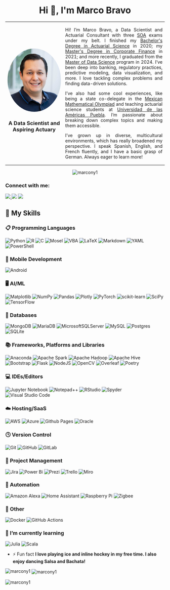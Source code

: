 <h1 align="center">Hi 👋, I'm Marco Bravo</h1>

<table>
  <tr>
    <td>
      <img alt="Profile" width="200" style="border-radius: 50%;" src="https://github.com/Marcony1/marcony1.github.io/blob/main/images/profile_zoom.jpg"/>
      <h3 align="center">A Data Scientist and Aspiring Actuary</h3>
    </td>
    <td>
      <div style="max-width: 600px; text-align: justify;">
<p style="text-align: justify;">
  Hi! I’m Marco Bravo, a Data Scientist and Actuarial Consultant with three <a href="https://www.soa.org/" target="_blank">SOA</a> exams under my belt. I finished my <a href="https://www.udlap.mx/ofertaacademica/Default.aspx?cveCarrera=LAT&idioma=2" target="_blank">Bachelor's Degree in Actuarial Science</a> in 2020; my <a href="https://www.udlap.mx/ofertaacademica/Default.aspx?cveCarrera=MFD&idioma=2" target="_blank">Master's Degree in Corporate Finance</a> in 2021; and more recently, I graduated from the <a href="[https://www.udlap.mx/ofertaacademica/Default.aspx?cveCarrera=MFD&idioma=2](https://masterdatascience.ubc.ca/)" target="_blank">Master of Data Science</a> program in 2024. I’ve been deep into banking, regulatory practices, predictive modeling, data visualization, and more. I love tackling complex problems and finding data-driven solutions.
</p>
<p style="text-align: justify;">
  I’ve also had some cool experiences, like being a state co-delegate in the <a href="https://www.ommenlinea.org/" target="_blank">Mexican Mathematical Olympiad</a> and teaching actuarial science students at <a href="https://www.udlap.mx/web/en/" target="_blank">Universidad de las Américas Puebla</a>. I’m passionate about breaking down complex topics and making them accessible.
</p>
<p style="text-align: justify;">
  I’ve grown up in diverse, multicultural environments, which has really broadened my perspective. I speak Spanish, English, and French fluently, and I have a basic grasp of German. Always eager to learn more!
</p>
      </div>
    </td>
  </tr>
</table>

<p align="center">
  <img src="https://github-profile-trophy.vercel.app/?username=marcony1&theme=onedark" alt="marcony1" />
</p>

<h3 align="left">Connect with me:</h3>
<p align="left">
  <a href="https://www.linkedin.com/in/marco-bravom/" target="blank">
    <img src="https://img.shields.io/badge/-LinkedIn-0e76a8?style=for-the-badge&amp;logo=Linkedin&amp;logoColor=white" style="height:50px" />
  <a href="https://marcony1.github.io/" target="_blank">
    <img src="https://img.shields.io/badge/Website-green?style=for-the-badge&amp;logo=proto.io&amp;logoColor=white" style="height:50px" /></a>
  <a href="https://marcony1.github.io/resume.pdf" target="_blank">
    <img src="https://img.shields.io/badge/Resume-gray?style=for-the-badge&amp;logo=readme&amp;logoColor=white" style="height:50px" /></a>
</p>


## 🚀 My Skills

### 📋 Programming Languages
![Python](https://img.shields.io/badge/Python-3776AB?style=for-the-badge&logo=python&logoColor=white&link=https%3A%2F%2Fwww.python.org%2F)
![R](https://img.shields.io/badge/R-276DC3?style=for-the-badge&logo=r&logoColor=white&link=https%3A%2F%2Fwww.r-project.org%2F)
![C](https://img.shields.io/badge/C-00599C?style=for-the-badge&logo=c&logoColor=white&link=https%3A%2F%2Fwww.cprogramming.com%2F)
![Mosel](https://img.shields.io/badge/Mosel-3776AB?style=for-the-badge&logo=fico&logoColor=white&link=https%3A%2F%2Fwww.fico.com%2Ffico-xpress-optimization%2Fdocs%2Flatest%2Fmosel%2Fmosel_lang%2Fdhtml%2Fmoselreflang.html)
![VBA](https://img.shields.io/badge/Visual%20Basic-gray?style=for-the-badge&logo=visual%20basic&logoColor=white&label=VBA&link=https%3A%2F%2Flearn.microsoft.com%2Fen-us%2Foffice%2Fvba%2Fapi%2Foverview%2F)
![LaTeX](https://img.shields.io/badge/latex-%23008080.svg?style=for-the-badge&logo=latex&logoColor=white&link=https%3A%2F%2Fwww.latex-project.org%2F)
![Markdown](https://img.shields.io/badge/markdown-%23000000.svg?style=for-the-badge&logo=markdown&logoColor=white)
![YAML](https://img.shields.io/badge/yaml-%23ffffff.svg?style=for-the-badge&logo=yaml&logoColor=151515)
![PowerShell](https://img.shields.io/badge/PowerShell-%235391FE.svg?style=for-the-badge&logo=powershell&logoColor=white)

### 📱 Mobile Development
![Android](https://img.shields.io/badge/Android-3DDC84?style=for-the-badge&logo=android&logoColor=white&link=https%3A%2F%2Fdeveloper.android.com%2F)

### 🖥️ AI/ML
![Matplotlib](https://img.shields.io/badge/Matplotlib-%23ffffff.svg?style=for-the-badge&logo=Matplotlib&logoColor=black)
![NumPy](https://img.shields.io/badge/numpy-%23013243.svg?style=for-the-badge&logo=numpy&logoColor=white)
![Pandas](https://img.shields.io/badge/pandas-%23150458.svg?style=for-the-badge&logo=pandas&logoColor=white)
![Plotly](https://img.shields.io/badge/Plotly-%233F4F75.svg?style=for-the-badge&logo=plotly&logoColor=white)
![PyTorch](https://img.shields.io/badge/PyTorch-%23EE4C2C.svg?style=for-the-badge&logo=PyTorch&logoColor=white)
![scikit-learn](https://img.shields.io/badge/scikit--learn-%23F7931E.svg?style=for-the-badge&logo=scikit-learn&logoColor=white)
![SciPy](https://img.shields.io/badge/SciPy-%230C55A5.svg?style=for-the-badge&logo=scipy&logoColor=%white)
![TensorFlow](https://img.shields.io/badge/TensorFlow-%23FF6F00.svg?style=for-the-badge&logo=TensorFlow&logoColor=white)

### 💾 Databases
![MongoDB](https://img.shields.io/badge/MongoDB-%234ea94b.svg?style=for-the-badge&logo=mongodb&logoColor=white)
![MariaDB](https://img.shields.io/badge/MariaDB-003545?style=for-the-badge&logo=mariadb&logoColor=white)
![MicrosoftSQLServer](https://img.shields.io/badge/Microsoft%20SQL%20Server-CC2927?style=for-the-badge&logo=microsoft%20sql%20server&logoColor=white)
![MySQL](https://img.shields.io/badge/mysql-4479A1.svg?style=for-the-badge&logo=mysql&logoColor=white)
![Postgres](https://img.shields.io/badge/postgres-%23316192.svg?style=for-the-badge&logo=postgresql&logoColor=white)
![SQLite](https://img.shields.io/badge/sqlite-%2307405e.svg?style=for-the-badge&logo=sqlite&logoColor=white)

### 📚 Frameworks, Platforms and Libraries
![Anaconda](https://img.shields.io/badge/Anaconda-%2344A833.svg?style=for-the-badge&logo=anaconda&logoColor=white)
![Apache Spark](https://img.shields.io/badge/Apache%20Spark-FDEE21?style=flat-square&logo=apachespark&logoColor=black)
![Apache Hadoop](https://img.shields.io/badge/Apache%20Hadoop-66CCFF?style=for-the-badge&logo=apachehadoop&logoColor=black)
![Apache Hive](https://img.shields.io/badge/Apache%20Hive-FDEE21?style=for-the-badge&logo=apachehive&logoColor=black)
![Bootstrap](https://img.shields.io/badge/bootstrap-%238511FA.svg?style=for-the-badge&logo=bootstrap&logoColor=white)
![Flask](https://img.shields.io/badge/flask-%23000.svg?style=for-the-badge&logo=flask&logoColor=white)
![NodeJS](https://img.shields.io/badge/node.js-6DA55F?style=for-the-badge&logo=node.js&logoColor=white)
![OpenCV](https://img.shields.io/badge/opencv-%23white.svg?style=for-the-badge&logo=opencv&logoColor=white)
![Overleaf](https://img.shields.io/badge/Overleaf-green?style=for-the-badge&logo=overleaf&logoColor=white&link=https%3A%2F%2Fhadoop.apache.org%2F)
![Poetry](https://img.shields.io/badge/Poetry-%233B82F6.svg?style=for-the-badge&logo=poetry&logoColor=0B3D8D)

### 💻 IDEs/Editors
![Jupyter Notebook](https://img.shields.io/badge/jupyter-%23FA0F00.svg?style=for-the-badge&logo=jupyter&logoColor=white)
![Notepad++](https://img.shields.io/badge/Notepad++-90E59A.svg?style=for-the-badge&logo=notepad%2b%2b&logoColor=black)
![RStudio](https://img.shields.io/badge/RStudio-4285F4?style=for-the-badge&logo=rstudio&logoColor=white)
![Spyder](https://img.shields.io/badge/Spyder-838485?style=for-the-badge&logo=spyder%20ide&logoColor=maroon)
![Visual Studio Code](https://img.shields.io/badge/Visual%20Studio%20Code-0078d7.svg?style=for-the-badge&logo=visual-studio-code&logoColor=white)

### ☁️ Hosting/SaaS
![AWS](https://img.shields.io/badge/AWS-%23FF9900.svg?style=for-the-badge&logo=amazon-aws&logoColor=white)
![Azure](https://img.shields.io/badge/azure-%230072C6.svg?style=for-the-badge&logo=microsoftazure&logoColor=white)
![Github Pages](https://img.shields.io/badge/github%20pages-121013?style=for-the-badge&logo=github&logoColor=white)
![Oracle](https://img.shields.io/badge/Oracle-F80000?style=for-the-badge&logo=oracle&logoColor=white)

### 🕓 Version Control
![Git](https://img.shields.io/badge/git-%23F05033.svg?style=for-the-badge&logo=git&logoColor=white)
![GitHub](https://img.shields.io/badge/github-%23121011.svg?style=for-the-badge&logo=github&logoColor=white)
![GitLab](https://img.shields.io/badge/gitlab-%23181717.svg?style=for-the-badge&logo=gitlab&logoColor=white)

### 🏢 Project Management
![Jira](https://img.shields.io/badge/jira-%230A0FFF.svg?style=for-the-badge&logo=jira&logoColor=white)
![Power Bi](https://img.shields.io/badge/power_bi-F2C811?style=for-the-badge&logo=powerbi&logoColor=black)
![Prezi](https://img.shields.io/badge/Prezi-%23000000.svg?style=for-the-badge&logo=Prezi&logoColor=white)
![Trello](https://img.shields.io/badge/Trello-%23026AA7.svg?style=for-the-badge&logo=Trello&logoColor=white)
![Miro](https://img.shields.io/badge/Miro-050038?style=for-the-badge&logo=Miro&logoColor=white)

### 🤖 Automation
![Amazon Alexa](https://img.shields.io/badge/amazon%20alexa-52b5f7?style=for-the-badge&logo=amazon%20alexa&logoColor=white)
![Home Assistant](https://img.shields.io/badge/home%20assistant-%2341BDF5.svg?style=for-the-badge&logo=home-assistant&logoColor=white)
![Raspberry Pi](https://img.shields.io/badge/-RaspberryPi-C51A4A?style=for-the-badge&logo=Raspberry-Pi)
![Zigbee](https://img.shields.io/badge/zigbee-%23EB0443.svg?style=for-the-badge&logo=zigbee&logoColor=white)

### 🥅 Other
![Docker](https://img.shields.io/badge/docker-%230db7ed.svg?style=for-the-badge&logo=docker&logoColor=white)
![GitHub Actions](https://img.shields.io/badge/github%20actions-%232671E5.svg?style=for-the-badge&logo=githubactions&logoColor=white)

### 🌱 I’m currently learning
![Julia](https://img.shields.io/badge/-Julia-9558B2?style=for-the-badge&logo=julia&logoColor=white)
![Scala](https://img.shields.io/badge/scala-%23DC322F.svg?style=for-the-badge&logo=scala&logoColor=white)

- ⚡ Fun fact **I love playing ice and inline hockey in my free time. I also enjoy dancing Salsa and Bachata!**


<p><img align="left" src="https://github-readme-stats.vercel.app/api/top-langs?username=marcony1&show_icons=true&locale=en&layout=compact" alt="marcony1" /></p>
<p>&nbsp;<img align="center" src="https://github-readme-stats.vercel.app/api?username=marcony1&show_icons=true&locale=en&hide_rank=true" alt="marcony1" /></p>
<p><img align="center" src="https://github-readme-streak-stats.herokuapp.com/?user=marcony1&" alt="marcony1" /></p>
